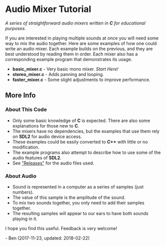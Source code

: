# Audio Mixer Tutorial

*A series of straightforward audio mixers written in **C** for educational
purposes.*

If you are interested in playing multiple sounds at once you will need some way to mix the audio together. Here are some examples of how one could write an audio mixer. Each example builds on the previous, and they are best understood by reading them in order. Each mixer also has a corresponding example program that demonstrates its usage.

- **basic_mixer.c** - Very basic mono mixer. *Start Here!*
- **stereo_mixer.c** - Adds panning and looping.
- **faster_mixer.c** - Some slight adjustments to improve performance.

## More Info

### About This Code

- Only some basic knowledge of **C** is expected. There are also some explanations for those new to **C**.
- The mixers have no dependencies, but the examples that use them rely on **SDL2** for audio device access.
- These examples could be easily converted to **C++** with little or no modification.
- The example programs also attempt to describe how to use some of the audio features of **SDL2**.
- See ["Releases"](https://github.com/benhenshaw/mixer_tutorial/releases/tag/1.0) for the audio files used.

### About Audio

- Sound is represented in a computer as a series of samples (just numbers).
- The value of this sample is the amplitude of the sound.
- To mix two sounds together, you only need to add their samples together.
- The resulting samples will appear to our ears to have both sounds playing in it.

I hope you find this useful. Feedback is very welcome!

\- Ben (2017-11-23, updated: 2018-02-22)
